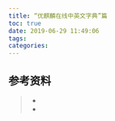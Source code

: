 ```yaml
---
title: “优麒麟在线中英文字典”篇
toc: true
date: 2019-06-29 11:49:06
tags:
categories:
---
```






## 参考资料
> - []()
> - []()
